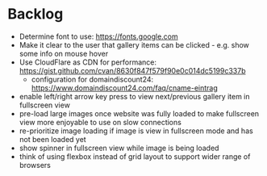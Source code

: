 # Backlog

- Determine font to use: https://fonts.google.com
- Make it clear to the user that gallery items can be clicked - e.g. show some info on mouse hover
- Use CloudFlare as CDN for performance: https://gist.github.com/cvan/8630f847f579f90e0c014dc5199c337b
    - configuration for domaindiscount24: https://www.domaindiscount24.com/faq/cname-eintrag
- enable left/right arrow key press to view next/previous gallery item in fullscreen view
- pre-load large images once website was fully loaded to make fullscreen view more enjoyable to use on slow connections
- re-prioritize image loading if image is view in fullscreen mode and has not been loaded yet
- show spinner in fullscreen view while image is being loaded
- think of using flexbox instead of grid layout to support wider range of browsers

